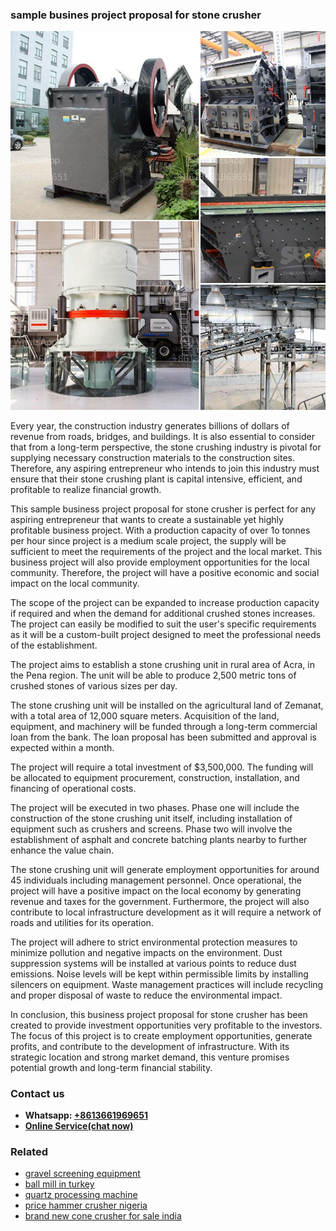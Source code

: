 <h3>sample busines project proposal for stone crusher</h3><img src='1708498298.jpg' alt=''><p>Every year, the construction industry generates billions of dollars of revenue from roads, bridges, and buildings. It is also essential to consider that from a long-term perspective, the stone crushing industry is pivotal for supplying necessary construction materials to the construction sites. Therefore, any aspiring entrepreneur who intends to join this industry must ensure that their stone crushing plant is capital intensive, efficient, and profitable to realize financial growth.</p><p>This sample business project proposal for stone crusher is perfect for any aspiring entrepreneur that wants to create a sustainable yet highly profitable business project. With a production capacity of over 1o tonnes per hour since project is a medium scale project, the supply will be sufficient to meet the requirements of the project and the local market. This business project will also provide employment opportunities for the local community. Therefore, the project will have a positive economic and social impact on the local community.</p><p>The scope of the project can be expanded to increase production capacity if required and when the demand for additional crushed stones increases. The project can easily be modified to suit the user's specific requirements as it will be a custom-built project designed to meet the professional needs of the establishment.</p><p>The project aims to establish a stone crushing unit in rural area of Acra, in the Pena region. The unit will be able to produce 2,500 metric tons of crushed stones of various sizes per day.</p><p>The stone crushing unit will be installed on the agricultural land of Zemanat, with a total area of 12,000 square meters. Acquisition of the land, equipment, and machinery will be funded through a long-term commercial loan from the bank. The loan proposal has been submitted and approval is expected within a month.</p><p>The project will require a total investment of $3,500,000. The funding will be allocated to equipment procurement, construction, installation, and financing of operational costs.</p><p>The project will be executed in two phases. Phase one will include the construction of the stone crushing unit itself, including installation of equipment such as crushers and screens. Phase two will involve the establishment of asphalt and concrete batching plants nearby to further enhance the value chain.</p><p>The stone crushing unit will generate employment opportunities for around 45 individuals including management personnel. Once operational, the project will have a positive impact on the local economy by generating revenue and taxes for the government. Furthermore, the project will also contribute to local infrastructure development as it will require a network of roads and utilities for its operation.</p><p>The project will adhere to strict environmental protection measures to minimize pollution and negative impacts on the environment. Dust suppression systems will be installed at various points to reduce dust emissions. Noise levels will be kept within permissible limits by installing silencers on equipment. Waste management practices will include recycling and proper disposal of waste to reduce the environmental impact.</p><p>In conclusion, this business project proposal for stone crusher has been created to provide investment opportunities very profitable to the investors. The focus of this project is to create employment opportunities, generate profits, and contribute to the development of infrastructure. With its strategic location and strong market demand, this venture promises potential growth and long-term financial stability.</p><h3>Contact us</h3><ul><li><strong>Whatsapp:&nbsp;<a href="https://wa.me/8613661969651">+8613661969651</a></strong></li><li><a href="https://swt.shibang-china.com/?git&amp;zhl&amp;sample busines project proposal for stone crusher"><strong>Online Service(chat now)</strong></a></li></ul><h3>Related</h3><ul><li><a href='gravel screening equipment.md'>gravel screening equipment</a></li><li><a href='ball mill in turkey.md'>ball mill in turkey</a></li><li><a href='quartz processing machine.md'>quartz processing machine</a></li><li><a href='price hammer crusher nigeria.md'>price hammer crusher nigeria</a></li><li><a href='brand new cone crusher for sale india.md'>brand new cone crusher for sale india</a></li></ul>